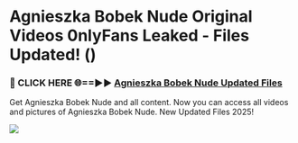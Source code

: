 # Agnieszka Bobek Nude Original Videos 0nlyFans Leaked - Files Updated! ()

<h3>🔴 CLICK HERE 🌐==►► <a href="https://tinyurl.com/2p9ay9w9" rel="nofollow">Agnieszka Bobek Nude Updated Files</a></h3>

Get Agnieszka Bobek Nude and all content. Now you can access all videos and pictures of Agnieszka Bobek Nude. New Updated Files 2025!

[![](https://i.imgur.com/KQgVmj3.gif)](https://tinyurl.com/2p9ay9w9)
